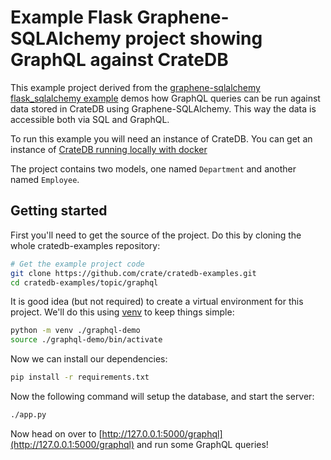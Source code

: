 # Example Flask Graphene-SQLAlchemy project showing GraphQL against CrateDB

This example project derived from the
[graphene-sqlalchemy flask_sqlalchemy example](https://github.com/graphql-python/graphene-sqlalchemy/tree/master/examples/flask_sqlalchemy)
demos how GraphQL queries can be run against data stored in CrateDB using
Graphene-SQLAlchemy. This way the data is accessible both via SQL and GraphQL.

To run this example you will need an instance of CrateDB. You can get an
instance of
[CrateDB running locally with docker](https://cratedb.com/docs/guide/install/container/index.html#install-container)

The project contains two models, one named `Department` and another named
`Employee`.

## Getting started

First you'll need to get the source of the project. Do this by cloning the whole
cratedb-examples repository:

```bash
# Get the example project code
git clone https://github.com/crate/cratedb-examples.git
cd cratedb-examples/topic/graphql
```

It is good idea (but not required) to create a virtual environment for this
project. We'll do this using [venv](https://docs.python.org/3/library/venv.html)
to keep things simple:

```bash
python -m venv ./graphql-demo
source ./graphql-demo/bin/activate
```

Now we can install our dependencies:

```bash
pip install -r requirements.txt
```

Now the following command will setup the database, and start the server:

```bash
./app.py

```

Now head on over to
[http://127.0.0.1:5000/graphql](http://127.0.0.1:5000/graphql) and run some
GraphQL queries!
